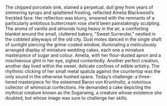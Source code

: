The chipped porcelain sink, stained a perpetual, dull grey from years of simmering syrups and splattered frosting, reflected Amelia Blackwood’s freckled face.  Her reflection was blurry, smeared with the remnants of a particularly ambitious buttercream rose she’d been painstakingly sculpting.  The aroma of vanilla and almonds hung heavy in the air, a comforting blanket around the small, cluttered bakery, "Sweet Surrender," nestled in the cobbled alleyways of the old city.  Dust motes danced in the single shaft of sunlight piercing the grime-coated window, illuminating a meticulously arranged display of miniature wedding cakes, each one a miniature masterpiece of sugar and colour. Amelia, with her flour-dusted apron and a mischievous glint in her eye, sighed contentedly.  Another perfect creation, another day lived within the sweet, delicate confines of edible artistry.  The rhythmic clicking of her small metal spatula against the countertop was the only sound in the otherwise hushed space.  Today’s challenge: a three-tiered masterpiece for the esteemed Baron von Krumholtz, a notorious collector of whimsical confections.  He demanded a cake depicting the mythical creature known as the Sugarwing, a creature whose existence she doubted, but whose image was sure to challenge her skills.
